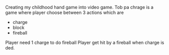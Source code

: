 Creating my childhood hand game into video game.
Tob pa chrage is a game where player choose between 3 actions which are
- charge
- block
- fireball

Player need 1 charge to do fireball
Player get hit by a fireball when charge is ded.
